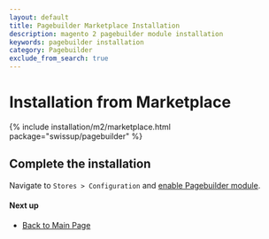 ```yaml
---
layout: default
title: Pagebuilder Marketplace Installation
description: magento 2 pagebuilder module installation
keywords: pagebuilder installation
category: Pagebuilder
exclude_from_search: true
---
```


# Installation from Marketplace

{% include installation/m2/marketplace.html package="swissup/pagebuilder" %}

## Complete the installation

Navigate to `Stores > Configuration` and
[enable Pagebuilder module](/m2/extensions/pagebuilder/configuration/).

#### Next up

 -  [Back to Main Page](/m2/extensions/pagebuilder/)
